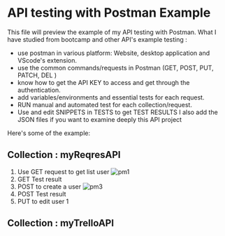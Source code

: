 # API testing with Postman Example
This file will preview the example of my API testing with Postman.
What I have studied from bootcamp and other API's example testing :
- use postman in various platform: Website, desktop application and VScode's extension.
- use the common commands/requests in Postman (GET, POST, PUT, PATCH, DEL )
- know how to get the API KEY to access and get through the authentication.
- add variables/environments and essential tests for each request.
- RUN manual and automated test for each collection/request.
- Use and edit SNIPPETS in TESTS to get TEST RESULTS
I also add the JSON files if you want to examine deeply this API project

Here's some of the example:

## Collection : myReqresAPI

1) Use GET request to get list user
![pm1](https://github.com/jijdp/portfolio-details/assets/138129390/74d90489-f9aa-4914-a123-652ee109717a)
2) GET Test result
3) POST to create a user
![pm3](https://github.com/jijdp/portfolio-details/assets/138129390/d50d40d0-0ccd-4a41-a628-fcd79e45db72)
4) POST Test result
5) PUT to edit user 1
 
## Collection : myTrelloAPI
